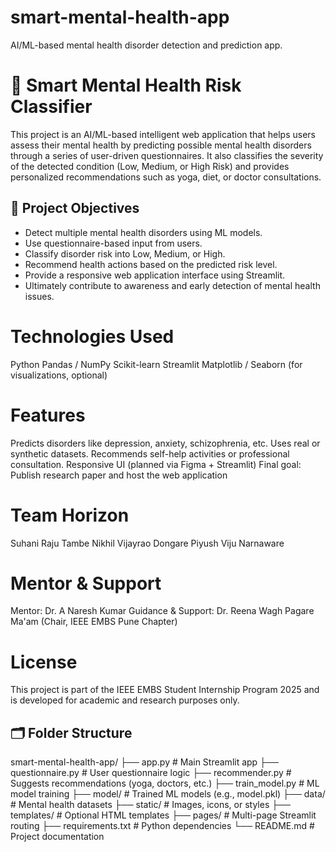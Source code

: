 # smart-mental-health-app
AI/ML-based mental health disorder detection and prediction app.

# 🧠 Smart Mental Health Risk Classifier

This project is an AI/ML-based intelligent web application that helps users assess their mental health by predicting possible mental health disorders through a series of user-driven questionnaires. It also classifies the severity of the detected condition (Low, Medium, or High Risk) and provides personalized recommendations such as yoga, diet, or doctor consultations.

## 🌟 Project Objectives

- Detect multiple mental health disorders using ML models.  
- Use questionnaire-based input from users.  
- Classify disorder risk into Low, Medium, or High.  
- Recommend health actions based on the predicted risk level.  
- Provide a responsive web application interface using Streamlit.  
- Ultimately contribute to awareness and early detection of mental health issues.  


# Technologies Used #
Python
Pandas / NumPy
Scikit-learn
Streamlit
Matplotlib / Seaborn (for visualizations, optional)

# Features #
Predicts disorders like depression, anxiety, schizophrenia, etc.
Uses real or synthetic datasets.
Recommends self-help activities or professional consultation.
Responsive UI (planned via Figma + Streamlit)
Final goal: Publish research paper and host the web application

# Team Horizon #
Suhani Raju Tambe
Nikhil Vijayrao Dongare
Piyush Viju Narnaware

# Mentor & Support #
Mentor: Dr. A Naresh Kumar
Guidance & Support: Dr. Reena Wagh Pagare Ma'am (Chair, IEEE EMBS Pune Chapter)

# License #
This project is part of the IEEE EMBS Student Internship Program 2025 and is developed for academic and research purposes only.


## 🗂 Folder Structure

 smart-mental-health-app/
├── app.py # Main Streamlit app
├── questionnaire.py # User questionnaire logic
├── recommender.py # Suggests recommendations (yoga, doctors, etc.)
├── train_model.py # ML model training
├── model/ # Trained ML models (e.g., model.pkl)
├── data/ # Mental health datasets
├── static/ # Images, icons, or styles
├── templates/ # Optional HTML templates
├── pages/ # Multi-page Streamlit routing
├── requirements.txt # Python dependencies
└── README.md # Project documentation